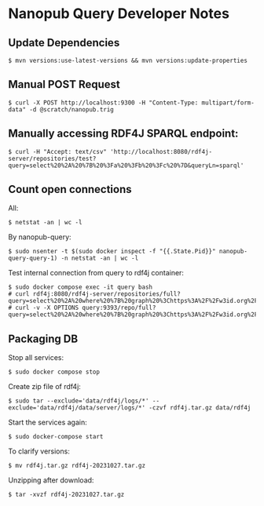 # Nanopub Query Developer Notes

## Update Dependencies

    $ mvn versions:use-latest-versions && mvn versions:update-properties

## Manual POST Request

    $ curl -X POST http://localhost:9300 -H "Content-Type: multipart/form-data" -d @scratch/nanopub.trig

## Manually accessing RDF4J SPARQL endpoint:

    $ curl -H "Accept: text/csv" 'http://localhost:8080/rdf4j-server/repositories/test?query=select%20%2A%20%7B%20%3Fa%20%3Fb%20%3Fc%20%7D&queryLn=sparql'

## Count open connections

All:

    $ netstat -an | wc -l

By nanopub-query:

    $ sudo nsenter -t $(sudo docker inspect -f "{{.State.Pid}}" nanopub-query-query-1) -n netstat -an | wc -l

Test internal connection from query to rdf4j container:

    $ sudo docker compose exec -it query bash 
    # curl rdf4j:8080/rdf4j-server/repositories/full?query=select%20%2A%20where%20%7B%20graph%20%3Chttps%3A%2F%2Fw3id.org%2Fnp%2FRAdxdsL5vtExmiaydCI0yJCCoE5lkNksGr46KPEJUR37k%23assertion%3E%20%7B%20%3Fs%20%3Fp%20%3Fo%20%7D%20%7D
    # curl -v -X OPTIONS query:9393/repo/full?query=select%20%2A%20where%20%7B%20graph%20%3Chttps%3A%2F%2Fw3id.org%2Fnp%2FRAdxdsL5vtExmiaydCI0yJCCoE5lkNksGr46KPEJUR37k%23assertion%3E%20%7B%20%3Fs%20%3Fp%20%3Fo%20%7D%20%7D

## Packaging DB

Stop all services:

    $ sudo docker compose stop

Create zip file of rdf4j:

    $ sudo tar --exclude='data/rdf4j/logs/*' --exclude='data/rdf4j/data/server/logs/*' -czvf rdf4j.tar.gz data/rdf4j

Start the services again:

    $ sudo docker-compose start

To clarify versions:

    $ mv rdf4j.tar.gz rdf4j-20231027.tar.gz

Unzipping after download:

    $ tar -xvzf rdf4j-20231027.tar.gz
